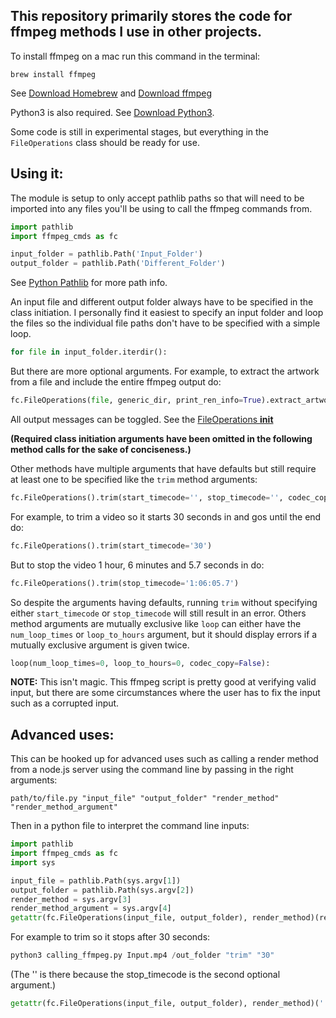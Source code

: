 ## This repository primarily stores the code for ffmpeg methods I use in other projects.

To install ffmpeg on a mac run this command in the terminal:
```
brew install ffmpeg
```
See [Download Homebrew](https://brew.sh/) and [Download ffmpeg](https://ffmpeg.org/)

Python3 is also required. See [Download Python3](https://www.python.org/downloads/).

Some code is still in experimental stages, but everything in the `FileOperations` class should be ready for use.
## Using it:

The module is setup to only accept pathlib paths so that will need to be imported into any files you'll be using to call the ffmpeg commands from.
``` python
import pathlib
import ffmpeg_cmds as fc

input_folder = pathlib.Path('Input_Folder')
output_folder = pathlib.Path('Different_Folder')
```
See [Python Pathlib](https://docs.python.org/3/library/pathlib.html) for more path info.

An input file and different output folder always have to be specified in the class initiation.
I personally find it easiest to specify an input folder and loop the files so the individual file paths don't have to be specified with a simple loop.
```python
for file in input_folder.iterdir():
```

But there are more optional arguments.
For example, to extract the artwork from a file and include the entire ffmpeg output do:
```python
fc.FileOperations(file, generic_dir, print_ren_info=True).extract_artwork()
```
All output messages can be toggled. See the [FileOperations __init__](https://github.com/Fetchinator7/System-Commands/blob/master/ffmpeg_cmds.py#L39-L49)

**(Required class initiation arguments have been omitted in the following method calls for the sake of conciseness.)**

Other methods have multiple arguments that have defaults but still require at least one to be specified like the `trim` method arguments:

```python
fc.FileOperations().trim(start_timecode='', stop_timecode='', codec_copy=False)
```

For example, to trim a video so it starts 30 seconds in and gos until the end do:

```python
fc.FileOperations().trim(start_timecode='30')
```

But to stop the video 1 hour, 6 minutes and 5.7 seconds in do:

```python
fc.FileOperations().trim(stop_timecode='1:06:05.7')
```

So despite the arguments having defaults, running `trim` without specifying either `start_timecode` or `stop_timecode` will still result in an error.
Others method arguments are mutually exclusive like `loop` can either have the `num_loop_times` or `loop_to_hours` argument, but it should display errors if a mutually exclusive argument is given twice.

```python
loop(num_loop_times=0, loop_to_hours=0, codec_copy=False):
```

**NOTE:**
This isn't magic. This ffmpeg script is pretty good at verifying valid input, but there are some circumstances where the user has to fix the input such as a corrupted input.

## Advanced uses:

This can be hooked up for advanced uses such as calling a render method from a node.js server using the command line by passing in the right arguments:

```shellscript
path/to/file.py "input_file" "output_folder" "render_method" "render_method_argument"
```

Then in a python file to interpret the command line inputs:

```python
import pathlib
import ffmpeg_cmds as fc
import sys

input_file = pathlib.Path(sys.argv[1])
output_folder = pathlib.Path(sys.argv[2])
render_method = sys.argv[3]
render_method_argument = sys.argv[4]
getattr(fc.FileOperations(input_file, output_folder), render_method)(render_method_argument)
```

For example to trim so it stops after 30 seconds:

```python
python3 calling_ffmpeg.py Input.mp4 /out_folder "trim" "30"
```

(The '' is there because the stop_timecode is the second optional argument.)

```python
getattr(fc.FileOperations(input_file, output_folder), render_method)('', render_method_argument)
```
